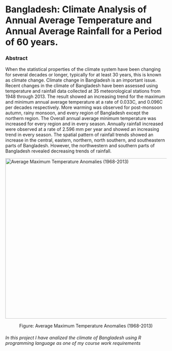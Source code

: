 # Bangladesh: Climate Analysis of Annual Average Temperature and Annual Average Rainfall for a Period of 60 years.


### Abstract
When the statistical properties of the climate system have been changing for several decades or longer, typically for at least 30 years, this is known as climate change. Climate change in Bangladesh is an important issue. Recent changes in the climate of Bangladesh have been assessed using temperature and rainfall data collected at 35 meteorological stations from 1948 through 2013. The result showed an increasing trend for the maximum and minimum annual average temperature at a rate of 0.033C, and 0.096C per decades respectively. More warming was observed for post-monsoon autumn, rainy monsoon, and every region of Bangladesh except the northern region. The Overall annual average minimum temperature was increased for every region and in every season. Annually rainfall increased were observed at a rate of 2.596 mm per year and showed an increasing trend in every season. The spatial pattern of rainfall trends showed an increase in the central, eastern, northern, north southern, and southeastern parts of Bangladesh. However, the northwestern and southern parts of Bangladesh revealed decreasing trends of rainfall. 

<img src="https://github.com/mostafiz67/BD-Climate-Analysis-using-R/blob/master/Figures/Maximum%20Temperature%20Anomaly%20(1968-2013).png" alt="Average Maximum Temperature Anomalies (1968-2013)" width="800" height="500">
<p align="center">
    Figure: Average Maximum Temperature Anomalies (1968-2013)
</p>

###### In this project I have analized the climate of Bangladesh using R programming language as one of my course work requirements
